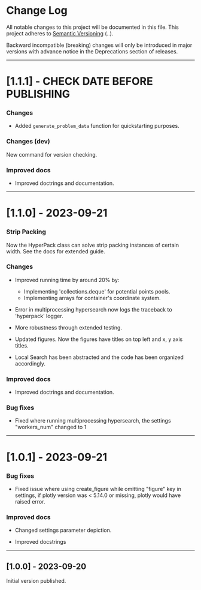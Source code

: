 # Change Log
All notable changes to this project will be documented in this file.
This project adheres to [Semantic Versioning](http://semver.org/) (<major>.<minor>.<patch>).

Backward incompatible (breaking) changes will only be introduced in major versions
with advance notice in the Deprecations section of releases.

---------------------------

# [1.1.1] - CHECK DATE BEFORE PUBLISHING

### Changes

- Added ``generate_problem_data`` function for quickstarting purposes.

### Changes (dev)

New command for version checking.


### Improved docs

- Improved doctrings and documentation.

---------------------------

# [1.1.0] - 2023-09-21


### Strip Packing

Now the HyperPack class can solve strip packing instances of certain width.
See the docs for extended guide.

### Changes

- Improved running time by around 20% by:

    - Implementing 'collections.deque' for potential points pools.
    - Implementing arrays for container's coordinate system.

- Error in multiprocessing hypersearch now logs the traceback to 'hyperpack' logger.
- More robustness through extended testing.
- Updated figures. Now the figures have titles on top left and x, y axis titles.
- Local Search has been abstracted and the code has been organized accordingly.

### Improved docs

- Improved doctrings and documentation.

### Bug fixes
- Fixed where running multiprocessing hypersearch, the settings "workers_num" changed to 1

---------------------------

# [1.0.1] - 2023-09-21

### Bug fixes

- Fixed issue where using create_figure while omitting "figure" key in settings, if plotly version was < 5.14.0 or missing, plotly would have raised error.

### Improved docs

- Changed settings parameter depiction.

- Improved docstrings

---------------------------

## [1.0.0] - 2023-09-20

Initial version published.
